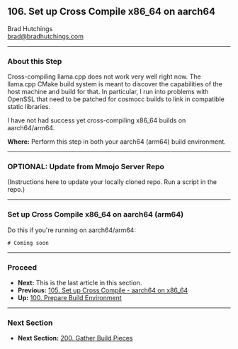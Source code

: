 ## 106. Set up Cross Compile x86_64 on aarch64

Brad Hutchings<br/>
brad@bradhutchings.com

---
### About this Step
Cross-compiling llama.cpp does not work very well right now. The llama.cpp CMake build system is meant to discover the capabilities of the host machine and build for that. In particular, I run into problems with OpenSSL that need to be patched for cosmocc builds to link in compatible static libraries.

I have not had success yet cross-compiling x86_64 builds on aarch64/arm64.

**Where:** Perform this step in both your aarch64 (arm64) build environment.

---
### OPTIONAL: Update from Mmojo Server Repo
(Instructions here to update your locally cloned repo. Run a script in the repo.)

---
### Set up Cross Compile x86_64 on aarch64 (arm64)
Do this if you're running on aarch64/arm64:
```
# Coming soon
```

---
### Proceed
- **Next:** This is the last article in this section.
- **Previous:** [105. Set up Cross Compile - aarch64 on x86_64](105-Set-up-Cross-Compile-aarch64-on-x86_64.md)
- **Up:** [100. Prepare Build Environment](100-Prepare-Build-Environment.md)

---
### Next Section
- **Next Section:** [200. Gather Build Pieces](200-Gather-Build-Pieces.md)

